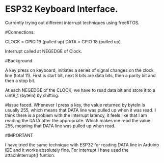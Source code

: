 # ESP32 Keyboard Interface.


Currently trying out different interrupt techniques using freeRTOS.

#Connections:

CLOCK = GPIO 19 (pulled up)
DATA = GPIO 18 (pulled up)

Interrupt called at NEGEDGE of Clock.

#Background

A key press on keyboard, initiates a series of signal changes on the clock
line (total 11). First is start bit, next 8 bits are data bits, then a
parity bit and then a stop bit.

At each NEGEDGE of the CLOCK, we have to read data bit and store it to a
uint8_t (byteIn) by shifting.

#Issue faced.
Whenever I press a key, the value returned by byteIn is usually 255, which
means that DATA line was pulled up when it was read. I think there is a problem
with the interrupt latency, it feels like that I am reading the DATA after the
appropriate. Which makes me read the value 255, meaning that DATA line was
pulled up when read.

#IMPORTANT

I have tried the same technique with ESP32 for reading DATA line in Arduino IDE
and it works absolutely fine. For interrupt I have used the attachInterrupt()
funtion.
